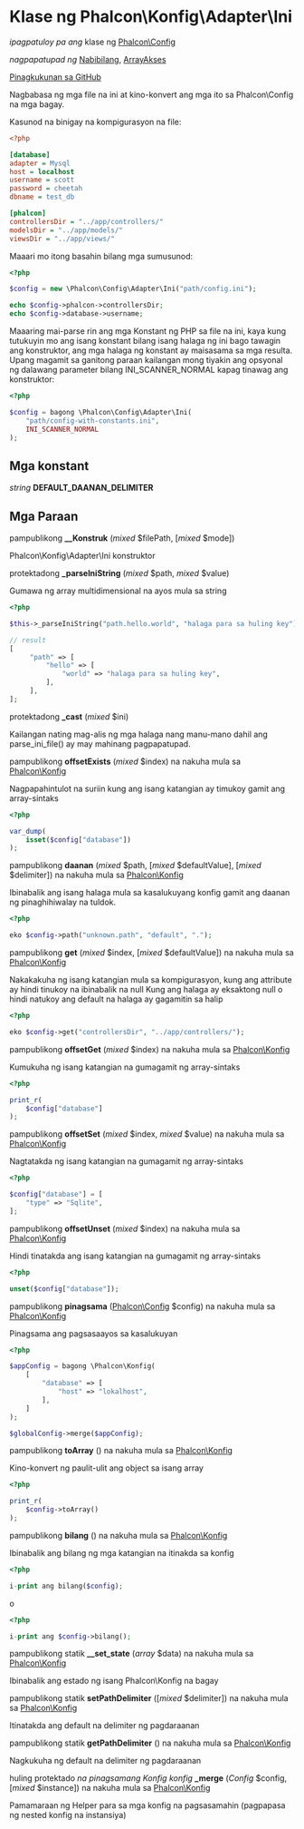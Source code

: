 # Klase ng **Phalcon\\Konfig\\Adapter\\Ini**

*ipagpatuloy pa ang* klase ng [Phalcon\Config](/en/3.2/api/Phalcon_Config)

*nagpapatupad ng* [Nabibilang](http://php.net/manual/en/class.countable.php), [ArrayAkses](http://php.net/manual/en/class.arrayaccess.php)

<a href="https://github.com/phalcon/cphalcon/blob/master/phalcon/config/adapter/ini.zep" class="btn btn-default btn-sm">Pinagkukunan sa GitHub</a>

Nagbabasa ng mga file na ini at kino-konvert ang mga ito sa Phalcon\\Config na mga bagay.

Kasunod na binigay na kompigurasyon na file:

```ini
<?php

[database]
adapter = Mysql
host = localhost
username = scott
password = cheetah
dbname = test_db

[phalcon]
controllersDir = "../app/controllers/"
modelsDir = "../app/models/"
viewsDir = "../app/views/"

```

Maaari mo itong basahin bilang mga sumusunod:

```php
<?php

$config = new \Phalcon\Config\Adapter\Ini("path/config.ini");

echo $config->phalcon->controllersDir;
echo $config->database->username;

```

Maaaring mai-parse rin ang mga Konstant ng PHP sa file na ini, kaya kung tutukuyin mo ang isang konstant bilang isang halaga ng ini bago tawagin ang konstruktor, ang mga halaga ng konstant ay maisasama sa mga resulta. Upang magamit sa ganitong paraan kailangan mong tiyakin ang opsyonal ng dalawang parameter bilang INI_SCANNER_NORMAL kapag tinawag ang konstruktor:

```php
<?php

$config = bagong \Phalcon\Config\Adapter\Ini(
    "path/config-with-constants.ini",
    INI_SCANNER_NORMAL
);

```

## Mga konstant

*string* **DEFAULT_DAANAN_DELIMITER**

## Mga Paraan

pampublikong **__Konstruk** (*mixed* $filePath, [*mixed* $mode])

Phalcon\\Konfig\\Adapter\\Ini konstruktor

protektadong **_parseIniString** (*mixed* $path, *mixed* $value)

Gumawa ng array multidimensional na ayos mula sa string

```php
<?php

$this->_parseIniString("path.hello.world", "halaga para sa huling key");

// result
[
     "path" => [
         "hello" => [
             "world" => "halaga para sa huling key",
         ],
     ],
];

```

protektadong **_cast** (*mixed* $ini)

Kailangan nating mag-alis ng mga halaga nang manu-mano dahil ang parse_ini_file() ay may mahinang pagpapatupad.

pampublikong **offsetExists** (*mixed* $index) na nakuha mula sa [Phalcon\Konfig](/en/3.2/api/Phalcon_Config)

Nagpapahintulot na suriin kung ang isang katangian ay timukoy gamit ang array-sintaks

```php
<?php

var_dump(
    isset($config["database"])
);

```

pampublikong **daanan** (*mixed* $path, [*mixed* $defaultValue], [*mixed* $delimiter]) na nakuha mula sa [Phalcon\Konfig](/en/3.2/api/Phalcon_Config)

Ibinabalik ang isang halaga mula sa kasalukuyang konfig gamit ang daanan ng pinaghihiwalay na tuldok.

```php
<?php

eko $config->path("unknown.path", "default", ".");

```

pampublikong **get** (*mixed* $index, [*mixed* $defaultValue]) na nakuha mula sa [Phalcon\Konfig](/en/3.2/api/Phalcon_Config)

Nakakakuha ng isang katangian mula sa kompigurasyon, kung ang attribute ay hindi tinukoy na ibinabalik na null Kung ang halaga ay eksaktong null o hindi natukoy ang default na halaga ay gagamitin sa halip

```php
<?php

eko $config->get("controllersDir", "../app/controllers/");

```

pampublikong **offsetGet** (*mixed* $index) na nakuha mula sa [Phalcon\Konfig](/en/3.2/api/Phalcon_Config)

Kumukuha ng isang katangian na gumagamit ng array-sintaks

```php
<?php

print_r(
    $config["database"]
);

```

pampublikong **offsetSet** (*mixed* $index, *mixed* $value) na nakuha mula sa [Phalcon\Konfig](/en/3.2/api/Phalcon_Config)

Nagtatakda ng isang katangian na gumagamit ng array-sintaks

```php
<?php

$config["database"] = [
    "type" => "Sqlite",
];

```

pampublikong **offsetUnset** (*mixed* $index) na nakuha mula sa [Phalcon\Konfig](/en/3.2/api/Phalcon_Config)

Hindi tinatakda ang isang katangian na gumagamit ng array-sintaks

```php
<?php

unset($config["database"]);

```

pampublikong **pinagsama** ([Phalcon\Config](/en/3.2/api/Phalcon_Config) $config) na nakuha mula sa [Phalcon\Konfig](/en/3.2/api/Phalcon_Config)

Pinagsama ang pagsasaayos sa kasalukuyan

```php
<?php

$appConfig = bagong \Phalcon\Konfig(
    [
        "database" => [
            "host" => "lokalhost",
        ],
    ]
);

$globalConfig->merge($appConfig);

```

pampublikong **toArray** () na nakuha mula sa [Phalcon\Konfig](/en/3.2/api/Phalcon_Config)

Kino-konvert ng paulit-ulit ang object sa isang array

```php
<?php

print_r(
    $config->toArray()
);

```

pampublikong **bilang** () na nakuha mula sa [Phalcon\Konfig](/en/3.2/api/Phalcon_Config)

Ibinabalik ang bilang ng mga katangian na itinakda sa konfig

```php
<?php

i-print ang bilang($config);

```

o

```php
<?php

i-print ang $config->bilang();

```

pampublikong statik **__set_state** (*array* $data) na nakuha mula sa [Phalcon\Konfig](/en/3.2/api/Phalcon_Config)

Ibinabalik ang estado ng isang Phalcon\\Konfig na bagay

pampublikong statik **setPathDelimiter** ([*mixed* $delimiter]) na nakuha mula sa [Phalcon\Konfig](/en/3.2/api/Phalcon_Config)

Itinatakda ang default na delimiter ng pagdaraanan

pampublikong statik **getPathDelimiter** () na nakuha mula sa [Phalcon\Konfig](/en/3.2/api/Phalcon_Config)

Nagkukuha ng default na delimiter ng pagdaraanan

huling protektado *na pinagsamang Konfig konfig* **_merge** (*Config* $config, [*mixed* $instance]) na nakuha mula sa [Phalcon\Konfig](/en/3.2/api/Phalcon_Config)

Pamamaraan ng Helper para sa mga konfig na pagsasamahin (pagpapasa ng nested konfig na instansiya)